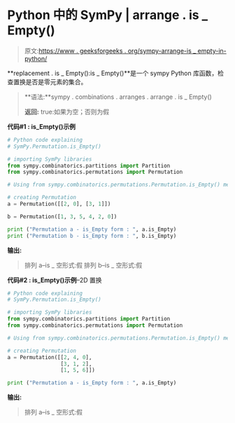 # Python 中的 SymPy | arrange . is _ Empty()

> 原文:[https://www . geeksforgeeks . org/sympy-arrange-is _ empty-in-python/](https://www.geeksforgeeks.org/sympy-permutation-is_empty-in-python/)

**replacement . is _ Empty():is _ Empty()**是一个 sympy Python 库函数，检查置换是否是零元素的集合。

> **语法:**sympy . combinations . arranges . arrange . is _ Empty()
> 
> **返回:** true:如果为空；否则为假

**代码#1 : is_Empty()示例**

```py
# Python code explaining
# SymPy.Permutation.is_Empty()

# importing SymPy libraries
from sympy.combinatorics.partitions import Partition
from sympy.combinatorics.permutations import Permutation

# Using from sympy.combinatorics.permutations.Permutation.is_Empty() method 

# creating Permutation
a = Permutation([[2, 0], [3, 1]])

b = Permutation([1, 3, 5, 4, 2, 0])

print ("Permutation a - is_Empty form : ", a.is_Empty)
print ("Permutation b - is_Empty form : ", b.is_Empty)
```

**输出:**

> 排列 a–is _ 空形式:假
> 排列 b–is _ 空形式:假

**代码#2 : is_Empty()示例**–2D 置换

```py
# Python code explaining
# SymPy.Permutation.is_Empty()

# importing SymPy libraries
from sympy.combinatorics.partitions import Partition
from sympy.combinatorics.permutations import Permutation

# Using from sympy.combinatorics.permutations.Permutation.is_Empty() method 

# creating Permutation
a = Permutation([[2, 4, 0], 
                 [3, 1, 2],
                 [1, 5, 6]])

print ("Permutation a - is_Empty form : ", a.is_Empty)
```

**输出:**

> 排列 a–is _ 空形式:假